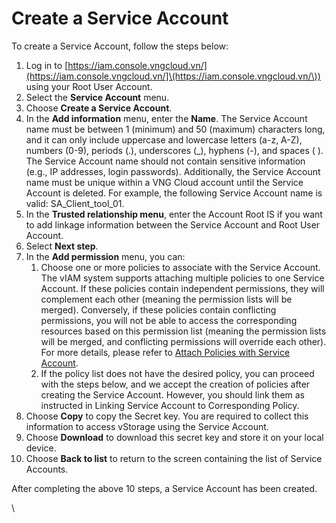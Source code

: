 # Create a Service Account

To create a Service Account, follow the steps below:

1. Log in to [https://iam.console.vngcloud.vn/](https://iam.console.vngcloud.vn/]\(https://iam.console.vngcloud.vn/\)) using your Root User Account.
2. Select the **Service Account** menu.
3. Choose **Create a Service Account**.
4. In the **Add information** menu, enter the **Name**. The Service Account name must be between 1 (minimum) and 50 (maximum) characters long, and it can only include uppercase and lowercase letters (a-z, A-Z), numbers (0-9), periods (.), underscores (\_), hyphens (-), and spaces ( ). The Service Account name should not contain sensitive information (e.g., IP addresses, login passwords). Additionally, the Service Account name must be unique within a VNG Cloud account until the Service Account is deleted. For example, the following Service Account name is valid: SA\_Client\_tool\_01.
5. In the **Trusted relationship menu**, enter the Account Root IS if you want to add linkage information between the Service Account and Root User Account.
6. Select **Next step**.
7. In the **Add permission** menu, you can:
   1. Choose one or more policies to associate with the Service Account. The vIAM system supports attaching multiple policies to one Service Account. If these policies contain independent permissions, they will complement each other (meaning the permission lists will be merged). Conversely, if these policies contain conflicting permissions, you will not be able to access the corresponding resources based on this permission list (meaning the permission lists will be merged, and conflicting permissions will override each other). For more details, please refer to [Attach Policies with Service Account](https://docs.vngcloud.vn/display/VSEN/Attach+Policies+with+Service+Account).
   2. If the policy list does not have the desired policy, you can proceed with the steps below, and we accept the creation of policies after creating the Service Account. However, you should link them as instructed in Linking Service Account to Corresponding Policy.
8. Choose **Copy** to copy the Secret key. You are required to collect this information to access vStorage using the Service Account.
9. Choose **Download** to download this secret key and store it on your local device.
10. Choose **Back to list** to return to the screen containing the list of Service Accounts.

After completing the above 10 steps, a Service Account has been created.

\
